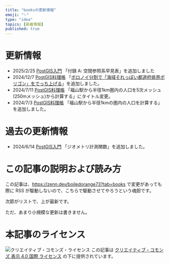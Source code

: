 ```yaml
---
title: "booksの更新情報"
emoji: "✨"
type: "idea"
topics: [新着情報]
published: true
---
```


# 更新情報

+ 2025/2/25 [PostGIS入門](https://zenn.dev/boiledorange73/books/caea8d4c77dbba2e23a0) 「付録 A: 空間参照系早見表」を追加しました
+ 2024/12/7 [PostGIS料理帳](https://zenn.dev/boiledorange73/books/pgis-cookbook) 「[ボロノイ分割で「海域それっぽい都道府県界ポリゴン」をでっち上げる](https://zenn.dev/boiledorange73/books/pgis-cookbook/viewer/seaarea-pref)」を追加しました。
+ 2024/7/11 [PostGIS料理帳](https://zenn.dev/boiledorange73/books/pgis-cookbook) 「福山駅から半径1km圏内の人口を5次メッシュ (250mメッシュ)から計算する」にタイトル変更。
+ 2024/7/3 [PostGIS料理帳](https://zenn.dev/boiledorange73/books/pgis-cookbook) 「福山駅から半径1kmの圏内の人口を計算する」を追加しました。

# 過去の更新情報

+ 2024/6/14 [PostGIS入門](https://zenn.dev/boiledorange73/books/caea8d4c77dbba2e23a0) 「ジオメトリ計測関数」を追加しました。

# この記事の説明および読み方

この記事は、https://zenn.dev/boiledorange73?tab=books で変更があっても際に RSS が駆動しないので、こちらで駆動させてやろうという魂胆です。

次節がリストで、上が最新です。

ただ、あまり小規模な更新は書きません。


# 本記事のライセンス

![クリエイティブ・コモンズ・ライセンス](https://i.creativecommons.org/l/by/4.0/88x31.png)
この記事は [クリエイティブ・コモンズ 表示 4.0 国際 ライセンス](http://creativecommons.org/licenses/by/4.0/">) の下に提供されています。

